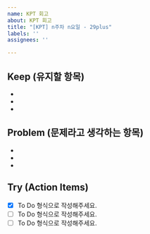 ```yaml
---
name: KPT 회고
about: KPT 회고
title: "[KPT] n주차 n요일 - 29plus"
labels: ''
assignees: ''

---
```


## Keep (유지할 항목)
- 
- 
- 
## Problem (문제라고 생각하는 항목)
- 
- 
-
## Try (Action Items)
- [x] To Do 형식으로 작성해주세요.
- [ ] To Do 형식으로 작성해주세요.
- [ ] To Do 형식으로 작성해주세요.
